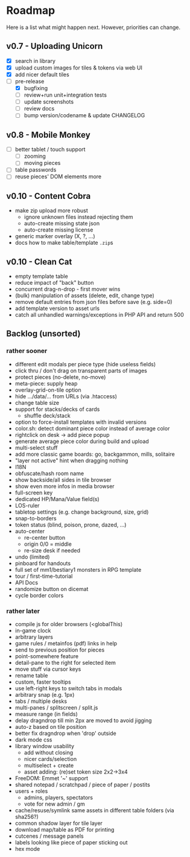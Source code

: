 # Roadmap

Here is a list what might happen next. However, priorities can change.

## v0.7 - Uploading Unicorn

* [X] search in library
* [X] upload custom images for tiles & tokens via web UI
* [X] add nicer default tiles
* [ ] pre-release
  * [X] bugfixing
  * [ ] review+run unit+integration tests
  * [ ] update screenshots
  * [ ] review docs
  * [ ] bump version/codename & update CHANGELOG

## v0.8 - Mobile Monkey

* [ ] better tablet / touch support
  * [ ] zooming
  * [ ] moving pieces
* [ ] table passwords
* [ ] reuse pieces' DOM elements more

## v0.10 - Content Cobra

* make zip upload more robust
  * ignore unknown files instead rejecting them
  * auto-create missing state json
  * auto-create missing license
* generic marker overlay (X, ?, ...)
* docs how to make table/template `.zip`s

## v0.10 - Clean Cat

* empty template table
* reduce impact of "back" button
* concurrent drag-n-drop - first mover wins
* (bulk) manipulation of assets (delete, edit, change type)
* remove default entries from json files before save (e.g. side=0)
* add template version to asset urls
* catch all unhandled warnings/exceptions in PHP API and return 500

## Backlog (unsorted)

### rather sooner

* different edit modals per piece type (hide useless fields)
* click thru / don't drag on transparent parts of images
* protect pieces (no-delete, no-move)
* meta-piece: supply heap
* overlay-grid-on-tile option
* hide .../data/... from URLs (via .htaccess)
* change table size
* support for stacks/decks of cards
  * shuffle deck/stack
* option to force-install templates with invalid versions
* color.sh: detect dominant piece color instead of average color
* rightclick on desk -> add piece popup
* generate average piece color during build and upload
* multi-select stuff
* add more classic game boards: go, backgammon, mills, solitaire
* "layer not active" hint when dragging nothing
* I18N
* obfuscate/hash room name
* show backside/all sides in tile browser
* show even more infos in media browser
* full-screen key
* dedicated HP/Mana/Value field(s)
* LOS-ruler
* tabletop settings (e.g. change background, size, grid)
* snap-to-borders
* token status (blind, poison, prone, dazed, ...)
* auto-center
  * re-center button
  * origin 0/0 = middle
  * re-size desk if needed
* undo (limited)
* pinboard for handouts
* full set of mm1/bestiary1 monsters in RPG template
* tour / first-time-tutorial
* API Docs
* randomize button on dicemat
* cycle border colors

### rather later

* compile js for older browsers (<globalThis)
* in-game clock
* arbitrary layers
* game rules / metainfos (pdf) links in help
* send to previous position for pieces
* point-somewhere feature
* detail-pane to the right for selected item
* move stuff via cursor keys
* rename table
* custom, faster tooltips
* use left-right keys to switch tabs in modals
* arbitrary snap (e.g. 1px)
* tabs / multiple desks
* multi-panes / splitscreen / split.js
* measure range (in fields)
* delay dragndrop till min 2px are moved to avoid jigging
* auto-z based on tile position
* better fix dragndrop when 'drop' outside
* dark mode css
* library window usability
  * add without closing
  * nicer cards/selection
  * multiselect + create
  * asset adding: (re)set token size 2x2->3x4
* FreeDOM: Emmet '~' support
* shared notepad / scratchpad / piece of paper / postits
* users + roles
  * admins, players, spectators
  * vote for new admin / gm
* cache/resuse/symlink same assets in different table folders (via sha256?)
* common shadow layer for tile layer
* download map/table as PDF for printing
* cutcenes / message panels
* labels looking like piece of paper sticking out
* hex mode
